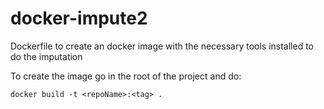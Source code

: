 # docker-impute2

Dockerfile to create an docker image with the necessary tools installed to do the imputation

To create the image go in the root of the project and do:

```
docker build -t <repoName>:<tag> .
```
